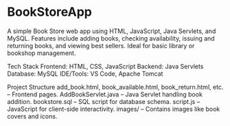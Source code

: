 # BookStoreApp
A simple Book Store web app using HTML, JavaScript, Java Servlets, and MySQL. Features include adding books, checking availability, issuing and returning books, and viewing best sellers. Ideal for basic library or bookshop management.

 Tech Stack
Frontend: HTML, CSS, JavaScript
Backend: Java Servlets
Database: MySQL
IDE/Tools: VS Code, Apache Tomcat

Project Structure
add_book.html, book_available.html, book_return.html, etc. – Frontend pages.
AddBookServlet.java – Java Servlet handling book addition.
bookstore.sql – SQL script for database schema.
script.js – JavaScript for client-side interactivity.
images/ – Contains images like book covers and icons.
